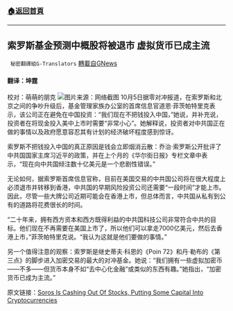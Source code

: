 ###  [:house:返回首頁](https://github.com/ourhimalayas/txt)
---


## 索罗斯基金预测中概股将被退市 虚拟货币已成主流
` 秘密翻譯組G-Translators` [轉載自GNews](https://gnews.org/zh-hans/1576213/)

#### 翻译：坤霆
校对：萌萌的朋克
![](https://assets.gnews.org/wp-content/uploads/2021/10/5-11.jpg)图片来源：网络截图
10月5日据零对冲报道，在索罗斯和北京之间的争吵升级后，基金管理家族办公室的首席信息官道恩·菲茨帕特里克表示，该公司正在避免在中国投资：“我们现在不把钱投入中国，”她说，并补充说，投资者在将现金投入美中上市时需要“非常小心”。她解释说，投资者对中共国正在做的事情以及政府愿意容忍其有计划的经济破坏程度感到惊讶。

索罗斯不把钱投入中国的真正原因是钱会立即烟消云散：乔治·索罗斯公开批评了中共国国家主席习近平的政策，并在上个月的《华尔街日报》专栏文章中表示，“现在向中共国倾注数十亿美元是一个悲剧性错误。”

无论如何，据索罗斯首席信息官称，目前在美国交易的中共国公司将在很大程度上必须退市并转移到香港，中共国的早期风险投资公司还需要“一段时间”才能上市。因此，尽管一些大牌公司近期可能会在香港上市，但总体而言，中共国从私有到公有的道路将花费很长的时间。

“二十年来，拥有西方资本和西方既得利益的中共国科技公司非常符合中共的目标。他们现在不再需要在美国上市了，所以他们可以拿走7000亿美元，然后去香港上市，”菲茨帕特里克说。“我认为这就是他们要做的事情。”

另一个值得注意的观察：索罗斯是继史蒂夫·科恩的《Poin 72》和丹·勒布的《第三点》的脚步进入加密交易的最大的对冲基金。她说：“我们拥有一些虚拟加密币——不多——但货币本身不如“去中心化金融”或类似的东西有趣。”她指出，“加密货币已成为主流。”

原文链接：[Soros Is Cashing Out Of Stocks, Putting Some Capital Into Cryptocurrencies](https://www.zerohedge.com/markets/soros-cashing-out-stocks-putting-some-capital-cryptocurrencies)
